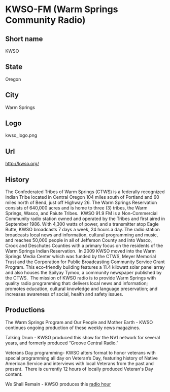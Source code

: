 # KWSO-FM (Warm Springs Community Radio)

## Short name

KWSO

## State

Oregon

## City

Warm Springs

## Logo

kwso_logo.png

## Url

http://kwso.org/

## History

The Confederated Tribes of Warm Springs (CTWS) is a federally recognized Indian Tribe located in Central Oregon 104 miles south of Portland and 60 miles north of Bend, just off Highway 26. The Warm Springs Reservation consists of 640,000 acres and is home to three (3) tribes, the Warm Springs, Wasco, and Paiute Tribes.  KWSO 91.9 FM is a Non-Commercial Community radio station owned and operated by the Tribes and first aired in September 1986. With 4,300 watts of power, and a transmitter atop Eagle Butte, KWSO broadcasts 7 days a week, 24 hours a day. The radio station broadcasts local news and information, cultural programming and music, and reaches 50,000 people in all of Jefferson County and into Wasco, Crook and Deschutes Counties with a primary focus on the residents of the Warm Springs Indian Reservation.  In 2009 KWSO moved into the Warm Springs Media Center which was funded by the CTWS, Meyer Memorial Trust and the Corporation for Public Broadcasting Community Service Grant Program. This eco-friendly building features a 11.4 kilowatt solar panel array and also houses the Spilyay Tymoo, a community newspaper published by the CTWS.  The mission of KWSO radio is to provide Warm Springs with quality radio programming that: delivers local news and information; promotes education, cultural knowledge and language preservation; and increases awareness of social, health and safety issues.

## Productions

The Warm Springs Program and Our People and Mother Earth - KWSO
continues ongoing production of these weekly news magazines. 

Talking Drum -
KWSO produced this show for the NV1 network for several years, and formerly produced
“Groove Central Radio.” 

Veterans Day programming- KWSO alters format to honor
veterans with special programming all day on Veteran’s Day, featuring history
of Native American Service and interviews with local Veterans from the past and
present.  There is currently 12 hours of locally produced Veteran's Day content.


We Shall Remain - KWSO produces this [radio hour](http://www.prx.org/series/31158-we-shall-remain)

